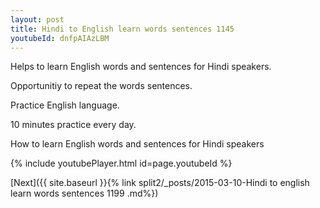 ```yaml
---
layout: post
title: Hindi to English learn words sentences 1145 
youtubeId: dnfpAIAzLBM
---
```

 
 
Helps to learn English words and sentences for Hindi speakers.

Opportunitiy to repeat the words sentences. 

Practice English language. 
 
10 minutes practice every day. 
 
How to learn English words and sentences for Hindi speakers 
 
{% include youtubePlayer.html id=page.youtubeId %}
 
 
[Next]({{ site.baseurl }}{% link  split2/_posts/2015-03-10-Hindi to english learn words sentences 1199 .md%})
 

